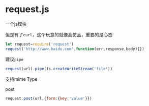 # request.js

一个js模块

但是有了`curl`，这个玩意的就像高仿品，重要的是心态

```javascript
let request=require('request')
request('http://www.baidu.com',function(err,response,body){})
```

建议`pipe`

```javascript
request(url).pipe(fs.createWriteStream('file'))
```

支持mime Type

post

```javascript
request.post(url,{form:{key:'value'}})
```

